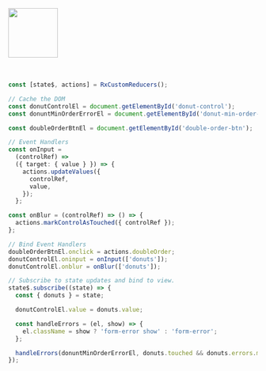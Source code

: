<a href="https://stackblitz.com/edit/github-qtpo1k-3qppus?file=src%2Findex.js" target="_blank" rel="noreferrer">
 <img src="/stackblitz.png" width="100" />
<a>

<br>
<br>

```typescript

const [state$, actions] = RxCustomReducers();

// Cache the DOM
const donutControlEl = document.getElementById('donut-control');
const donuntMinOrderErrorEl = document.getElementById('donut-min-order-error');

const doubleOrderBtnEl = document.getElementById('double-order-btn');

// Event Handlers
const onInput =
  (controlRef) =>
  ({ target: { value } }) => {
    actions.updateValues({
      controlRef,
      value,
    });
  };

const onBlur = (controlRef) => () => {
  actions.markControlAsTouched({ controlRef });
};

// Bind Event Handlers
doubleOrderBtnEl.onclick = actions.doubleOrder;
donutControlEl.oninput = onInput(['donuts']);
donutControlEl.onblur = onBlur(['donuts']);

// Subscribe to state updates and bind to view.
state$.subscribe((state) => {
  const { donuts } = state;

  donutControlEl.value = donuts.value;

  const handleErrors = (el, show) => {
    el.className = show ? 'form-error show' : 'form-error';
  };

  handleErrors(donuntMinOrderErrorEl, donuts.touched && donuts.errors.min4);
});
```